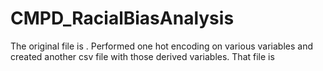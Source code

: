 # CMPD_RacialBiasAnalysis

The original file is . 
Performed one hot encoding on various variables and created another csv file with those derived variables. That file is 
